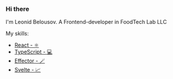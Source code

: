 ### Hi there

I'm Leonid Belousov. A Frontend-developer in FoodTech Lab LLC

My skills: 
* [React - ⚛](https://reactjs.org/)
* [TypeScript - 💻](https://www.typescriptlang.org)
* [Effector - 🪄](https://effector.dev)
* [Svelte - 📈](https://svelte.dev/) 
